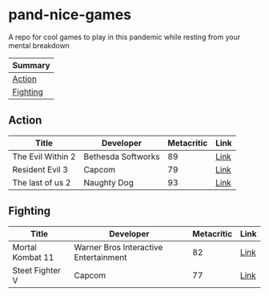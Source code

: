 # pand-nice-games
A repo for cool games to play in this pandemic while resting from your mental breakdown

|Summary|
|---|
|[Action](#action)|
|[Fighting](#fighting)

## Action
|Title|Developer|Metacritic|Link
|---|---|---|---|
|The Evil Within 2|Bethesda Softworks|89|[Link](https://store.playstation.com/pt-br/product/UP1003-CUSA06166_00-PRJGDN0000000000)|
|Resident Evil 3|Capcom|79|[Link](https://www.metacritic.com/game/playstation-4/resident-evil-3)|
|The last of us 2|Naughty Dog |93|[Link](https://www.metacritic.com/game/playstation-4/the-last-of-us-part-ii)|

## Fighting
|Title|Developer|Metacritic|Link|
|---|---|---|---|
|Mortal Kombat 11|Warner Bros Interactive Entertainment|82|[Link](https://www.mortalkombat.com/)|
|Steet Fighter V|Capcom|77|[Link](https://www.metacritic.com/game/playstation-4/street-fighter-v)|
